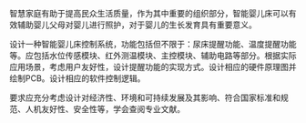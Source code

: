 智慧家庭有助于提高民众生活质量，作为其中重要的组织部分，智能婴儿床可以有效辅助婴儿父母对婴儿进行照护，对于婴儿的生长发育具有重要意义。

设计一种智能婴儿床控制系统，功能包括但不限于：尿床提醒功能、温度提醒功能等。应包括水位传感模块、红外测温模块、主控模块、辅助电路等部分。根据实际应用场景，考虑用户友好性，设计提醒功能的实现方式。设计相应的硬件原理图并绘制PCB。设计相应的软件控制逻辑。

要求应充分考虑设计对经济性、环境和可持续发展及其影响、符合国家标准和规范、人机友好性、安全性等，学会查阅专业文献。
